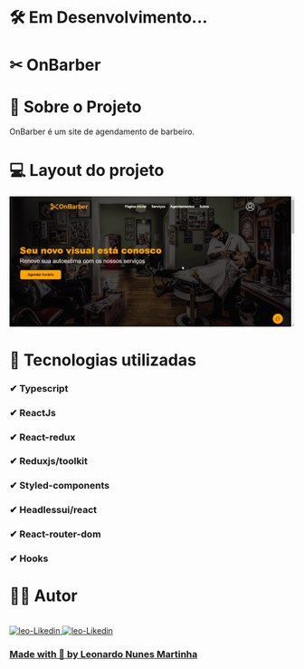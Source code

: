 # 🛠 Em Desenvolvimento...
# ✂ OnBarber
# 📃 Sobre o Projeto
OnBarber é um site de agendamento de barbeiro.
# 💻 Layout do projeto
![onBarber.gif](https://github.com/LeoNzZ7/OnBarber/blob/master/src/assets/onBarber.gif)
# 🚀 Tecnologias utilizadas
### ✔ Typescript
### ✔ ReactJs
### ✔ React-redux
### ✔ Reduxjs/toolkit
### ✔ Styled-components
### ✔ Headlessui/react
### ✔ React-router-dom
### ✔ Hooks

# 👨‍💻 Autor
<div style='display' display='inline-block'><br> 
  <a href="https://github.com/LeoNzZ7/">
  <img  aling-item="center" width="50px" height="50px" alt="leo-Likedin" src="https://cdn.jsdelivr.net/gh/devicons/devicon/icons/github/github-original.svg"/>
  <a href="https://www.linkedin.com/in/leonardo-nunes-martinha-68052522b/">
  <img  aling-item="center" width="50px" height="50px" alt="leo-Likedin" src="https://cdn.jsdelivr.net/gh/devicons/devicon/icons/linkedin/linkedin-original.svg"/>
</div>
    
### Made with 💜 by Leonardo Nunes Martinha
